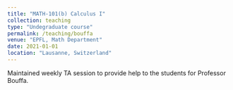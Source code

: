 ```yaml
---
title: "MATH-101(b) Calculus I"
collection: teaching
type: "Undegraduate course"
permalink: /teaching/bouffa
venue: "EPFL, Math Department"
date: 2021-01-01
location: "Lausanne, Switzerland"
---
```


Maintained weekly TA session to provide help to the students for Professor Bouffa.